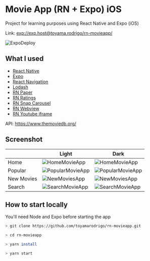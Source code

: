 # Movie App (RN + Expo) iOS

Project for learning purposes using React Native and Expo (iOS)

Link: <exp://exp.host@toyama.rodrigo/rn-movieapp/>

![ExpoDeploy](https://i.imgur.com/Iuh5pBH.png)

## What I used

* [React Native](https://reactnative.dev)
* [Expo](https://expo.io)
* [React Navigation](https://reactnavigation.org)
* [Lodash](https://lodash.com)
* [RN Paper](https://reactnativepaper.com)
* [RN Ratings](https://github.com/Monte9/react-native-ratings#readme)
* [RN Snap Carousel](https://github.com/meliorence/react-native-snap-carousel)
* [RN Webview](https://docs.expo.io/versions/latest/sdk/webview/)
* [RN Youtube iframe](https://lonelycpp.github.io/react-native-youtube-iframe/)

API: <https://www.themoviedb.org/>

## Screenshot

|            | Light | Dark |
|------------|-------|------|
| Home       |  ![HomeMovieApp](https://i.imgur.com/tyBPNaF.png)     |   ![HomeMovieApp](https://i.imgur.com/nbWO00E.png)   |
| Popular    |   ![PopularMovieApp](https://i.imgur.com/uGATA5R.png)    |   ![PopularMovieApp](https://i.imgur.com/JCPdrmp.png)   |
| New Movies |   ![NewMoviesApp](https://i.imgur.com/n1qKXCQ.png)    |   ![NewMoviesApp](https://i.imgur.com/4lP8t8Z.png)   |
| Search     |   ![SearchMovieApp](https://i.imgur.com/67iX2Vo.png)    |   ![SearchMovieApp](https://i.imgur.com/x8KACOz.png)   |

## How to start locally

You'll need Node and Expo before starting the app

```sh
> git clone https://github.com/toyamarodrigo/rn-movieapp.git

> cd rn-movieapp

> yarn install 

> yarn start
```
